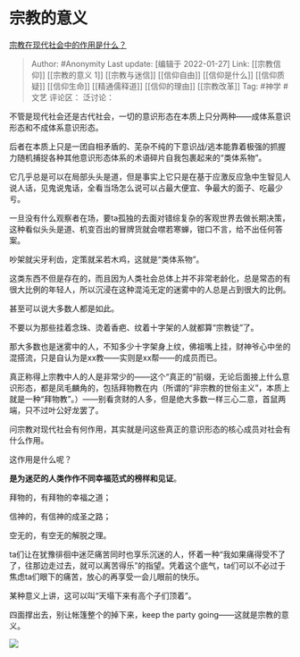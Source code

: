 # 宗教的意义
[宗教在现代社会中的作用是什么？](https://www.zhihu.com/question/20120014/answer/2172958952)

> Author: #Anonymity
> Last update: [编辑于 2022-01-27]
> Link: [[宗教信仰]] [[宗教的意义 1]] [[宗教与迷信]] [[信仰自由]] [[信仰是什么]] [[信仰质疑]] [[信仰生命]] [[精通儒释道]] [[信仰的理由]] [[宗教改革]]
> Tag: #神学 #文艺
> 评论区：
> 泛讨论：

不管是现代社会还是古代社会，一切的意识形态在本质上只分两种——成体系意识形态和不成体系意识形态。

后者在本质上只是一团自相矛盾的、芜杂不纯的下意识战/逃本能靠着极强的抓握力随机捕捉各种其他意识形态体系的术语碎片自我包裹起来的“类体系物”。

它几乎总是可以在局部头头是道，但是事实上它只是在基于应激反应急中生智见人说人话，见鬼说鬼话，全看当场怎么说可以占最大便宜、争最大的面子、吃最少亏。

一旦没有什么观察者在场，要ta孤独的去面对错综复杂的客观世界去做长期决策，这种看似头头是道、机变百出的冒牌货就会噤若寒蝉，钳口不言，给不出任何答案。

吵架就尖牙利齿，定策就呆若木鸡，这就是“类体系物”。

这类东西不但是存在的，而且因为人类社会总体上并不非常老龄化，总是常态的有很大比例的年轻人，所以沉浸在这种混沌无定的迷雾中的人总是占到很大的比例。

甚至可以说大多数人都是如此。

不要以为那些挂着念珠、烫着香疤、纹着十字架的人就都算“宗教徒”了。

那大多数也是迷雾中的人，不知多少十字架身上纹，佛祖嘴上挂，财神爷心中坐的混搭流，只是自认为是xx教——实则是xx帮——的成员而已。

真正称得上宗教中人的人是非常少的——这个“真正的”前缀，无论后面接上什么意识形态，都是凤毛麟角的，包括拜物教在内（所谓的“非宗教的世俗主义”，本质上就是一种“拜物教”。）——别看贪财的人多，但是绝大多数一样三心二意，首鼠两端，只不过叶公好龙罢了。

问宗教对现代社会有何作用，其实就是问这些真正的意识形态的核心成员对社会有什么作用。

这作用是什么呢？

**是为迷茫的人类作作不同幸福范式的榜样和见证**。

拜物的，有拜物的幸福之道；

信神的，有信神的成圣之路；

空无的，有空无的解脱之理。

ta们让在犹豫徘徊中迷茫痛苦同时也享乐沉迷的人，怀着一种“我如果痛得受不了了，往那边走过去，就可以离苦得乐”的指望。凭着这个底气，ta们可以不必过于焦虑ta们眼下的痛苦，放心的再享受一会儿眼前的快乐。

某种意义上讲，这可以叫“天塌下来有高个子们顶着”。

四面撑出去，别让帐篷整个的掉下来，keep the party going——这就是宗教的意义。

![](https://pic1.zhimg.com/50/v2-ece7c7186a21ea58559ac0f4af9fd055_720w.jpg?source=1940ef5c)
